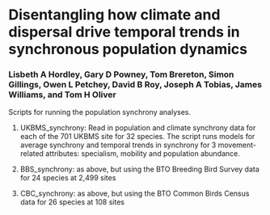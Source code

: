 # Disentangling how climate and dispersal drive temporal trends in synchronous population dynamics 

### Lisbeth A Hordley, Gary D Powney, Tom Brereton, Simon Gillings, Owen L Petchey, David B Roy, Joseph A Tobias, James Williams, and Tom H Oliver


Scripts for running the population synchrony analyses. 

1. UKBMS_synchrony: Read in population and climate synchrony data for each of the 701 UKBMS site for 32 species. The script runs models for average synchrony and temporal trends in synchrony for 3 movement-related attributes: specialism, mobility and population abundance. 

2. BBS_synchrony: as above, but using the BTO Breeding Bird Survey data for 24 species at 2,499 sites

3. CBC_synchrony: as above, but using the BTO Common Birds Census data for 26 species at 108 sites
